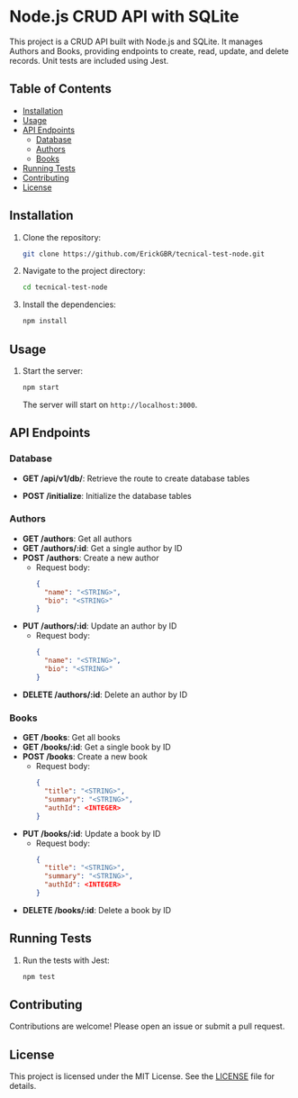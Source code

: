 # Node.js CRUD API with SQLite

This project is a CRUD API built with Node.js and SQLite. It manages Authors and Books, providing endpoints to create, read, update, and delete records. Unit tests are included using Jest.

## Table of Contents

- [Installation](#installation)
- [Usage](#usage)
- [API Endpoints](#api-endpoints)
  - [Database](#database)
  - [Authors](#authors)
  - [Books](#books)
- [Running Tests](#running-tests)
- [Contributing](#contributing)
- [License](#license)

## Installation

1. Clone the repository:
   ```bash
   git clone https://github.com/ErickGBR/tecnical-test-node.git
   ```
2. Navigate to the project directory:
   ```bash
   cd tecnical-test-node
   ```
3. Install the dependencies:
   ```bash
   npm install
   ```

## Usage

1. Start the server:
   ```bash
   npm start
   ```
   The server will start on `http://localhost:3000`.

## API Endpoints

### Database

- **GET /api/v1/db/**: Retrieve the route to create database tables

- **POST /initialize**: Initialize the database tables

### Authors

- **GET /authors**: Get all authors
- **GET /authors/:id**: Get a single author by ID
- **POST /authors**: Create a new author
  - Request body:
    ```json
    {
      "name": "<STRING>",
      "bio": "<STRING>"
    }
    ```
- **PUT /authors/:id**: Update an author by ID
  - Request body:
    ```json
    {
      "name": "<STRING>",
      "bio": "<STRING>"
    }
    ```
- **DELETE /authors/:id**: Delete an author by ID

### Books

- **GET /books**: Get all books
- **GET /books/:id**: Get a single book by ID
- **POST /books**: Create a new book
  - Request body:
    ```json
    {
      "title": "<STRING>",
      "summary": "<STRING>",
      "authId": <INTEGER>
    }
    ```
- **PUT /books/:id**: Update a book by ID
  - Request body:
    ```json
    {
      "title": "<STRING>",
      "summary": "<STRING>",
      "authId": <INTEGER>
    }
    ```
- **DELETE /books/:id**: Delete a book by ID

## Running Tests

1. Run the tests with Jest:
   ```bash
   npm test
   ```

## Contributing

Contributions are welcome! Please open an issue or submit a pull request.

## License

This project is licensed under the MIT License. See the [LICENSE](LICENSE) file for details.
